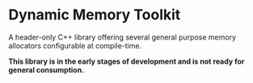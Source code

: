 # Dynamic Memory Toolkit

A header-only C++ library offering several general purpose memory allocators
configurable at compile-time.

__This library is in the early stages of development and is not ready for
general consumption.__